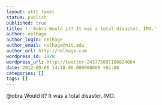 ```yaml
---
layout: aktt_tweet
status: publish
published: true
title: ! '@obra Would it? It was a total disaster, IMO.'
author: nelhage
author_login: nelhage
author_email: nelhage@mit.edu
author_url: http://nelhage.com
wordpress_id: 1828
wordpress_url: http://twitter-243775097108824064
date: 2012-09-06 14:18:06.000000000 +02:00
categories: []
tags: []
---
```

@obra Would it? It was a total disaster, IMO.

